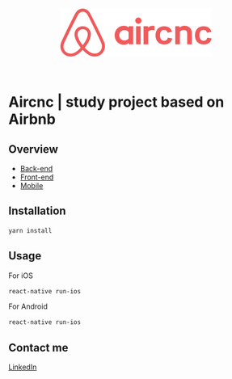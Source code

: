 <p align="center">
  <img src="https://raw.githubusercontent.com/jeanffc/aircnc-mobile/master/src/assets/logo%402x.png" />
</p>
<br/>

# Aircnc | study project based on Airbnb

## Overview

<ul>
  <li>
    <a href="https://github.com/jeanffc/aircnc-backend">Back-end</a>
  </li>
  <li>
    <a href="https://github.com/jeanffc/aircnc-frontend">Front-end</a>
  </li>
  <li>
    <a href="https://github.com/jeanffc/aircnc-mobile">Mobile</a>
  </li>
</ul>

## Installation

```bash
yarn install
```

## Usage

For iOS

```bash
react-native run-ios
```

For Android

```bash
react-native run-ios
```

## Contact me

<a href="https://www.linkedin.com/in/jeancampos/"> LinkedIn</a>
